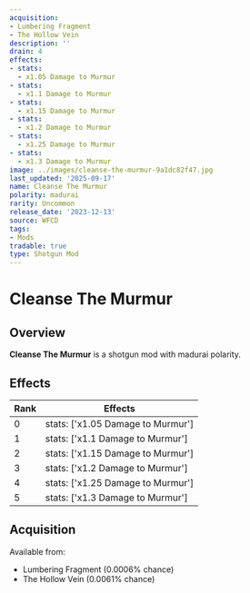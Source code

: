 ```yaml
---
acquisition:
- Lumbering Fragment
- The Hollow Vein
description: ''
drain: 4
effects:
- stats:
  - x1.05 Damage to Murmur
- stats:
  - x1.1 Damage to Murmur
- stats:
  - x1.15 Damage to Murmur
- stats:
  - x1.2 Damage to Murmur
- stats:
  - x1.25 Damage to Murmur
- stats:
  - x1.3 Damage to Murmur
image: ../images/cleanse-the-murmur-9a1dc82f47.jpg
last_updated: '2025-09-17'
name: Cleanse The Murmur
polarity: madurai
rarity: Uncommon
release_date: '2023-12-13'
source: WFCD
tags:
- Mods
tradable: true
type: Shotgun Mod
---
```


# Cleanse The Murmur

## Overview

**Cleanse The Murmur** is a shotgun mod with madurai polarity.

## Effects

| Rank | Effects |
|------|----------|
| 0 | stats: ['x1.05 Damage to Murmur'] |
| 1 | stats: ['x1.1 Damage to Murmur'] |
| 2 | stats: ['x1.15 Damage to Murmur'] |
| 3 | stats: ['x1.2 Damage to Murmur'] |
| 4 | stats: ['x1.25 Damage to Murmur'] |
| 5 | stats: ['x1.3 Damage to Murmur'] |

## Acquisition

Available from:
- Lumbering Fragment (0.0006% chance)
- The Hollow Vein (0.0061% chance)

